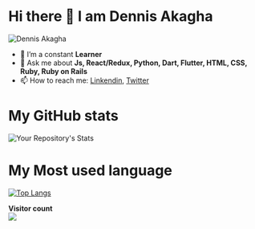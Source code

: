 # Hi there 👋 I am Dennis Akagha 

![Dennis Akagha](https://user-images.githubusercontent.com/48631109/151551074-25d91af8-63e2-4271-a02c-e71bf9c06b95.png)


- 🌱 I’m a constant **Learner**
- 💬 Ask me about **Js, React/Redux, Python, Dart, Flutter, HTML, CSS, Ruby, Ruby on Rails**
- 📫 How to reach me: [Linkendin](https://www.linkedin.com/in/dennisakagha/), [Twitter](https://twitter.com/dennisakagha) 

# My GitHub stats

![Your Repository's Stats](https://github-readme-stats.vercel.app/api?username=denscholar&show_icons=true)

# My Most used language
[![Top Langs](https://github-readme-stats.vercel.app/api/top-langs/?username=denscholar&theme=gotham&show_icons=true&include_all_commits=true&hide_border=true&bg_color=0d1117&title_color=38d252&icon_color=1f6fea&text_color=fefefe)](https://github.com/denscholar?tab=repositories)


<!-- 
**denscholar/denscholar** is a ✨ _special_ ✨ repository because its `README.md` (this file) appears on your GitHub profile.



Here are some ideas to get you started:

- 🔭 I’m currently working on ...
-  ...
- 👯 I’m looking to collaborate on ...
- 🤔 I’m looking for help with ...
- 💬 Ask me about ...
- 📫 How to reach me: ...
- 😄 Pronouns: ...
- ⚡ Fun fact: ...
 -->
 
<b>Visitor count</b>
<br><img src="https://profile-counter.glitch.me/denscholar/count.svg" />
</p>
